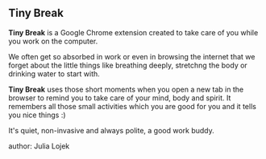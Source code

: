 ## Tiny Break

**Tiny Break** is a Google Chrome extension created to take care of you while you work on the computer.

We often get so absorbed in work or even in browsing the internet that we forget about the little things like breathing deeply, stretchng the body or drinking water to start with.

**Tiny Break** uses those short moments when you open a new tab in the browser to remind you to take care of your mind, body and spirit. It remembers all those small activities which you are good for you and it tells you nice things :)

It's quiet, non-invasive and always polite, a good work buddy.


author: Julia Lojek